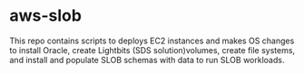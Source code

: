 # aws-slob
This repo contains scripts to deploys EC2 instances and makes OS changes to install Oracle, create Lightbits (SDS solution)volumes, create file systems, and install and populate SLOB schemas with data to run SLOB workloads.
